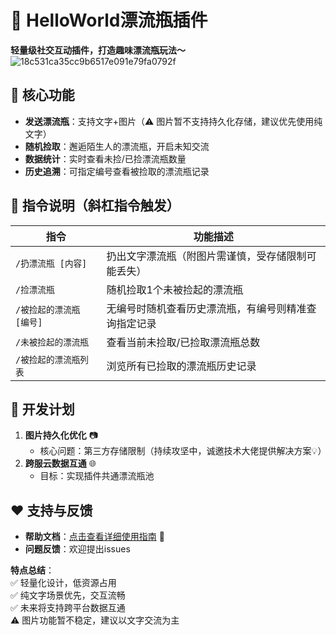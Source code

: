 
# 🚀 HelloWorld漂流瓶插件  
**轻量级社交互动插件，打造趣味漂流瓶玩法～**  
![18c531ca35cc9b6517e091e79fa0792f](https://github.com/user-attachments/assets/f7a5ef8e-4b11-49f3-b6fb-d64c8059ff6c)


## 📩 核心功能  
- **发送漂流瓶**：支持文字+图片（⚠️ 图片暂不支持持久化存储，建议优先使用纯文字）  
- **随机捡取**：邂逅陌生人的漂流瓶，开启未知交流  
- **数据统计**：实时查看未捡/已捡漂流瓶数量  
- **历史追溯**：可指定编号查看被捡取的漂流瓶记录  


## 📌 指令说明（斜杠指令触发）  
| 指令                | 功能描述                                                                 |  
|---------------------|--------------------------------------------------------------------------|  
| `/扔漂流瓶 [内容]`   | 扔出文字漂流瓶（附图片需谨慎，受存储限制可能丢失）                     |  
| `/捡漂流瓶`          | 随机捡取1个未被捡起的漂流瓶                                             |  
| `/被捡起的漂流瓶 [编号]` | 无编号时随机查看历史漂流瓶，有编号则精准查询指定记录                  |  
| `/未被捡起的漂流瓶`  | 查看当前未捡取/已捡取漂流瓶总数                                         |  
| `/被捡起的漂流瓶列表`| 浏览所有已捡取的漂流瓶历史记录                                          |  


## 🚧 开发计划  
1. **图片持久化优化** 📷  
   - 核心问题：第三方存储限制（持续攻坚中，诚邀技术大佬提供解决方案💡）  
2. **跨服云数据互通** 🌐  
   - 目标：实现插件共通漂流瓶池


## ❤️ 支持与反馈  
- **帮助文档**：[点击查看详细使用指南](https://astrbot.app) 🔗  
- **问题反馈**：欢迎提出issues

 

**特点总结**：  
✅ 轻量化设计，低资源占用  
✅ 纯文字场景优先，交互流畅  
✅ 未来将支持跨平台数据互通  
⚠️ 图片功能暂不稳定，建议以文字交流为主  
